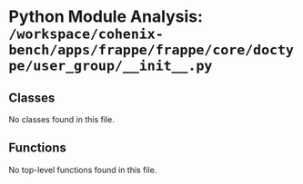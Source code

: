 # Python Module Analysis: `/workspace/cohenix-bench/apps/frappe/frappe/core/doctype/user_group/__init__.py`

## Classes

No classes found in this file.


## Functions

No top-level functions found in this file.
